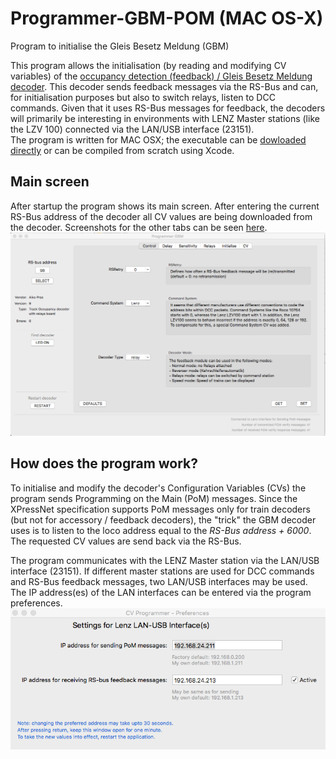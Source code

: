 # Programmer-GBM-POM (MAC OS-X)
Program to initialise the Gleis Besetz Meldung (GBM)

This program allows the initialisation (by reading and modifying CV variables) of the [occupancy detection (feedback) / Gleis Besetz Meldung decoder](https://github.com/aikopras/OPENDECODER22GBM). This decoder sends feedback messages via the RS-Bus and can, for initialisation purposes but also to switch relays, listen to DCC commands. Given that it uses RS-Bus messages for feedback, the decoders will primarily be interesting in environments with LENZ Master stations (like the LZV 100) connected via the LAN/USB interface (23151).<BR>
The program is written for MAC OSX; the executable can be [dowloaded directly](/Compiled%20Application/Programmer_GBM_PoM.dmg) or can be compiled from scratch using Xcode.<BR>
 
## Main screen ## 
After startup the program shows its main screen. After entering the current RS-Bus address of the decoder all CV values are being downloaded from the decoder. Screenshots for the other tabs can be seen [here](/Screenshots/).
![Main](/Screenshots/Main.png)


## How does the program work? ##
To initialise and modify the decoder's Configuration Variables (CVs) the program sends Programming on the Main (PoM) messages. Since the XPressNet specification  supports PoM messages only for train decoders (but not for accessory / feedback decoders), the "trick" the GBM decoder uses is to listen to the loco address equal to the <I>RS-Bus address + 6000</I>.<BR>
The requested CV values are send back via the RS-Bus.

The program communicates with the LENZ Master station via the LAN/USB interface (23151). If different master stations are used for DCC commands and RS-Bus feedback messages, two LAN/USB interfaces may be used. The IP address(es) of the LAN interfaces can be entered via the program preferences.<BR>
![Main](/Screenshots/Preferences.png)
